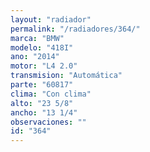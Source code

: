 ```yaml
---
layout: "radiador"
permalink: "/radiadores/364/"
marca: "BMW"
modelo: "418I"
ano: "2014"
motor: "L4 2.0"
transmision: "Automática"
parte: "60817"
clima: "Con clima"
alto: "23 5/8"
ancho: "13 1/4"
observaciones: ""
id: "364"
---
```


